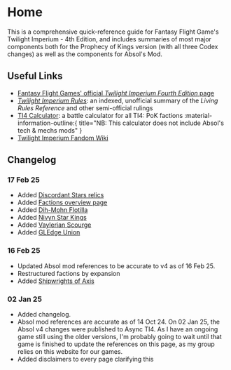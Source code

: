 # Home

This is a comprehensive quick-reference guide for Fantasy Flight Game's Twilight Imperium - 4th Edition, and includes summaries of most major components both for the Prophecy of Kings version (with all three Codex changes) as well as the components for Absol's Mod.

## Useful Links

* [Fantasy Flight Games' official _Twilight Imperium Fourth Edition_ page](https://www.fantasyflightgames.com/en/products/twilight-imperium-fourth-edition/)
* [_Twilight Imperium Rules_](https://www.tirules.com/): an indexed, unofficial summary of the _Living Rules Reference_ and other semi-official rulings
* [TI4 Calculator](https://ti4battle.com/): a battle calculator for all TI4: PoK factions :material-information-outline:{ title="NB: This calculator does not include Absol's tech & mechs mods" }
* [Twilight Imperium Fandom Wiki](https://twilight-imperium.fandom.com/wiki/Twilight_Imperium_Wiki)

## Changelog

### **17 Feb 25**

* Added [Discordant Stars relics](relics.md#discordant-stars)
* Added [Factions overview page](factions.md)
* Added [Dih-Mohn Flotilla](factions/ds/dihmohn.md)
* Added [Nivyn Star Kings](factions/ds/nivyn.md)
* Added [Vaylerian Scourge](factions/ds/vaylerian.md)
* Added [GLEdge Union](factions/ds/gledge.md)

### **16 Feb 25**

* Updated Absol mod references to be accurate to v4 as of 16 Feb 25.
* Restructured factions by expansion
* Added [Shipwrights of Axis](factions/ds/axis.md)

### **02 Jan 25** 

* Added changelog. 
* Absol mod references are accurate as of 14 Oct 24. On 02 Jan 25, the Absol v4 changes were published to Async TI4. As I have an ongoing game still using the older versions, I'm probably going to wait until that game is finished to update the references on this page, as my group relies on this website for our games.
* Added disclaimers to every page clarifying this